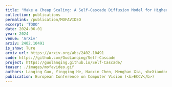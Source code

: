 ```yaml
---
title: "Make a Cheap Scaling: A Self-Cascade Diffusion Model for Higher-Resolution Adaptation."
collection: publications
permalink: /publication/MOFAVIDEO
excerpt: 'TODO'
date: 2024-06-01
year: 2024
venue: 'ArXiv'
arxiv: 2402.10491
is_show: Ture
arxiv_url: https://arxiv.org/abs/2402.10491
code: https://github.com/GuoLanqing/Self-Cascade
project: https://guolanqing.github.io/Self-Cascade/
teaser: ./images/mofavideo.gif
authors: Lanqing Guo, Yingqing He, Haoxin Chen, Menghan Xia, <b>Xiaodong Cun</b>, Yufei Wang, Siyu Huang, Yong Zhang, Xintao Wang, Qifeng Chen, Ying Shan, Bihan Wen. 
publication: European Conference on Computer Vision (<b>ECCV</b>)
---
```

